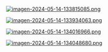 [![imagen-2024-05-14-133815085.png](https://i.postimg.cc/13TQwVb5/imagen-2024-05-14-133815085.png)](https://postimg.cc/SnW3pRyw)

[![imagen-2024-05-14-133934063.png](https://i.postimg.cc/D02knr45/imagen-2024-05-14-133934063.png)](https://postimg.cc/dkSS9TBT)

[![imagen-2024-05-14-134016966.png](https://i.postimg.cc/FzDtRYjv/imagen-2024-05-14-134016966.png)](https://postimg.cc/304ffJSf)

[![imagen-2024-05-14-134048680.png](https://i.postimg.cc/9XpH1nsk/imagen-2024-05-14-134048680.png)](https://postimg.cc/G9HfmqLP)
